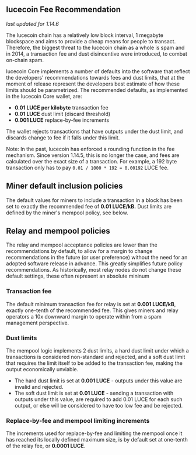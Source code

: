 lucecoin Fee Recommendation
----------------------------

_last updated for 1.14.6_

The lucecoin chain has a relatively low block interval, 1 megabyte blockspace
and aims to provide a cheap means for people to transact. Therefore, the biggest
threat to the lucecoin chain as a whole is spam and in 2014, a transaction fee
and dust disincentive were introduced, to combat on-chain spam.

lucecoin Core implements a number of defaults into the software that reflect the
developers' recommendations towards fees and dust limits, that at the moment of
release represent the developers best estimate of how these limits should be
parametrized. The recommended defaults, as implemented in the lucecoin Core
wallet, are:

- **0.01 LUCE per kilobyte** transaction fee
- **0.01 LUCE** dust limit (discard threshold)
- **0.001 LUCE** replace-by-fee increments

The wallet rejects transactions that have outputs under the dust limit, and
discards change to fee if it falls under this limit.

Note: In the past, lucecoin has enforced a rounding function in the fee
      mechanism. Since version 1.14.5, this is no longer the case, and fees are
      calculated over the exact size of a transaction. For example, a 192 byte
      transaction only has to pay `0.01 / 1000 * 192 = 0.00192` LUCE fee.

## Miner default inclusion policies

The default values for miners to include a transaction in a block has been set
to exactly the recommended fee of **0.01 LUCE/kB.** Dust limits are defined by
the miner's mempool policy, see below.

## Relay and mempool policies

The relay and mempool acceptance policies are lower than the recommendations
by default, to allow for a margin to change recommendations in the future (or
user preference) without the need for an adopted software release in advance.
This greatly simplifies future policy recommendations. As historically, most
relay nodes do not change these default settings, these often represent an
absolute mininum

### Transaction fee

The default minimum transaction fee for relay is set at **0.001 LUCE/kB**,
exactly one-tenth of the recommended fee. This gives miners and relay operators
a 10x downward margin to operate within from a spam management perspective.

### Dust limits

The mempool logic implements 2 dust limits, a hard dust limit under which a
transactions is considered non-standard and rejected, and a soft dust limit
that requires the limit itself to be added to the transaction fee, making the
output economically unviable.

- The hard dust limit is set at **0.001 LUCE** - outputs under this value are
  invalid and rejected.
- The soft dust limit is set at **0.01 LUCE** - sending a transaction with outputs
  under this value, are required to add 0.01 LUCE for each such output, or else
  will be considered to have too low fee and be rejected.

### Replace-by-fee and mempool limiting increments

The increments used for replace-by-fee and limiting the mempool once it has
reached its locally defined maximum size, is by default set at one-tenth of
the relay fee, or **0.0001 LUCE**.
